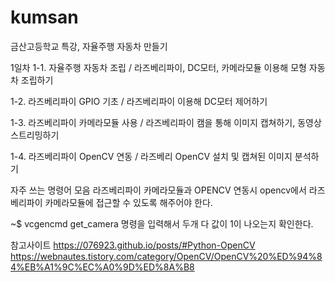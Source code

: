 # kumsan
금산고등학교 특강, 자율주행 자동차 만들기 

1일차
1-1. 자율주행 자동차 조립 / 라즈베리파이, DC모터, 카메라모듈 이용해 모형 자동차 조립하기

1-2. 라즈베리파이 GPIO 기초 / 라즈베리파이 이용해 DC모터 제어하기

1-3. 라즈베리파이 카메라모듈 사용 / 라즈베리파이 캠을 통해 이미지 캡쳐하기, 동영상 스트리밍하기 

1-4. 라즈베리파이 OpenCV 연동 / 라즈베리 OpenCV 설치 및 캡쳐된 이미지 분석하기


자주 쓰는 명령어 모음
라즈베리파이 카메라모듈과 OPENCV 연동시 
opencv에서 라즈베리파이 카메라모듈에 접근할 수 있도록 해주어야 한다. 

~$ vcgencmd get_camera
명령을 입력해서 두개 다 값이 1이 나오는지 확인한다. 

참고사이트
https://076923.github.io/posts/#Python-OpenCV
https://webnautes.tistory.com/category/OpenCV/OpenCV%20%ED%94%84%EB%A1%9C%EC%A0%9D%ED%8A%B8
